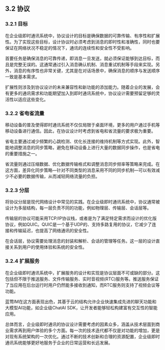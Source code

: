 ## 3.2 协议

### 3.2.1 目标

在企业级即时通讯系统中，协议设计的目标是确保数据的可靠传输、有序性和扩展性。为了实现这些目标，设计协议时必须考虑到消息的即时性和准确性，同时也要保证在网络状况不稳定的情况下，通讯的连续性和安全性不受影响。

首要任务是确保消息的可靠传递，即消息一旦发送，就必须保证能够到达目标，而且是完整无误的。这通常通过引入消息确认机制、消息重试机制等手段来实现。另外，消息的有序性也非常关键，尤其是在对话场景中，确保消息的顺序与发送顺序一致是基本需求。

扩展性则涉及到协议设计的未来兼容性和新功能的添加能力。随着企业的发展，会有更多的通讯需求和功能期望加入到即时通讯系统中，协议设计需要预留足够的灵活性以适应这些变化。

### 3.2.2 省电省流量

移动设备的普及使得即时通讯系统不仅仅局限于桌面环境，更多的用户通过手机等移动设备进行通信。因此，在协议设计时考虑到省电和省流量的要求极为重要。

省电主要通过减少频繁的心跳检测、优化长连接的维持机制等方式实现。此外，智能地调整消息的同步策略，避免在移动设备上进行大量的数据同步操作，也是省电的重要措施之一。

省流量则通过压缩数据、优化数据传输格式和调整消息同步频率等策略来完成。在这方面，差异化同步策略—针对不同类型的消息采用不同的同步机制—可以有效减少不必要的数据传输，从而减轻网络流量的负担。

### 3.2.3 分层

将协议分层是现代网络设计中常见的实践。在企业级即时通讯系统中，协议通常被设计为多层结构，每一层负责不同的功能，例如物理层、传输层、会话层等。

传输层的协议可能采用TCP/IP协议栈，或者是为了满足特定需求而设计的优化版协议，例如QUIC。QUIC是一个基于UDP的、支持多路复用的协议，它减少了连接和传输延迟，也提高了网络通讯的安全性。

在会话层，协议需要处理消息的封装和解析、会话的管理等任务。这一层的设计直接关系到用户的使用体验和系统的安全性。

### 3.2.4 扩展服务

在企业级即时通讯系统中，扩展服务的设计和实现是协议层面不可或缺的部分。这包括但不限于推送服务、文件传输服务、实时音视频(RTC)服务等。推送服务保证了当应用在后台运行时用户仍然能多接收到通知，而RTC服务则支持了视频会议等功能。

蓝莺IM在这方面表现出色，其基于云的结构允许企业快速集成先进的聊天功能和大模型AI功能，如企业级ChatAI SDK，让开发者能够轻松构建富有交互性的智能应用。

总体而言，企业级即时通讯的协议设计需要考虑的因素众多，涵盖从技术层面到商业需求再到用户体验的多个方面。每一次的技术迭代都不仅是对功能的增加，更是对现有系统架构的一次优化。通过不断的技术创新和合理的资源配置，企业级即时通讯系统能够更好地服务于企业的日常运营和长远发展。